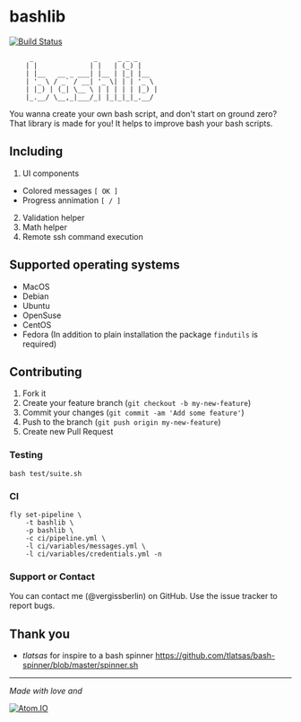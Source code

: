 # bashlib

[![Build Status](https://travis-ci.org/vergissberlin/bashlib.svg?branch=master)](https://travis-ci.org/vergissberlin/bashlib)

````
	 _               _     _ _ _
	| |             | |   | (_) |
	| |__   __ _ ___| |__ | |_| |__
	| '_ \ / _` / __| '_ \| | | '_ \
	| |_) | (_| \__ \ | | | | | |_) |
	|_.__/ \__,_|___/_| |_|_|_|_.__/

````

You wanna create your own bash script, and don't start on ground zero?
That library is made for you! It helps to improve bash your bash scripts.

## Including

1. UI components
  - Colored messages ``[ OK ]``
  - Progress annimation ``[ / ]``
2. Validation helper
4. Math helper
5. Remote ssh command execution

## Supported operating systems

- MacOS
- Debian
- Ubuntu
- OpenSuse
- CentOS
- Fedora (In addition to plain installation the package ``findutils`` is required)


## Contributing

1. Fork it
2. Create your feature branch (`git checkout -b my-new-feature`)
3. Commit your changes (`git commit -am 'Add some feature'`)
4. Push to the branch (`git push origin my-new-feature`)
5. Create new Pull Request

### Testing

````
bash test/suite.sh
````
### CI

```
fly set-pipeline \
	-t bashlib \
	-p bashlib \
	-c ci/pipeline.yml \
	-l ci/variables/messages.yml \
	-l ci/variables/credentials.yml -n
```


### Support or Contact

You can contact me (@vergissberlin) on GitHub. Use the issue tracker to report bugs.


## Thank you

- *tlatsas* for inspire to a bash spinner https://github.com/tlatsas/bash-spinner/blob/master/spinner.sh


---

*Made with love and*

[![Atom.IO](http://github-atom-io-herokuapp-com.global.ssl.fastly.net/assets/logo-4e073dbd4c0ce67ece1b30a6b31253b9.png)](https://atom.io/)
